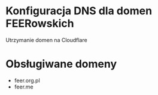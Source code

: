 # Konfiguracja DNS dla domen FEERowskich 
Utrzymanie domen na Cloudflare

# Obsługiwane domeny 
- feer.org.pl
- feer.me 